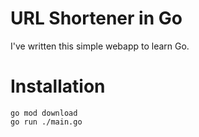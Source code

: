 # URL Shortener in Go

I've written this simple webapp to learn Go.

# Installation

```
go mod download
go run ./main.go
```
